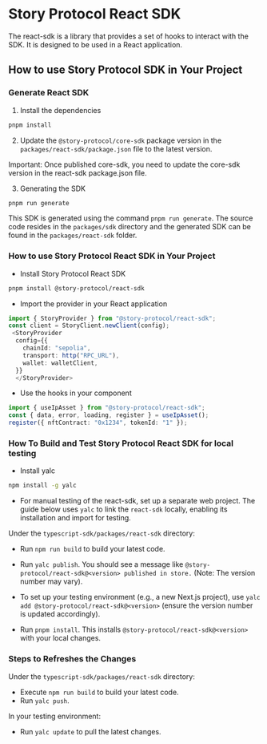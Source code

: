 # Story Protocol React SDK

The react-sdk is a library that provides a set of hooks to interact with the SDK. It is designed to be used in a React application.

## How to use Story Protocol SDK in Your Project

### Generate React SDK

1. Install the dependencies

```bash
pnpm install
```

2. Update the `@story-protocol/core-sdk` package version in the `packages/react-sdk/package.json` file to the latest version.

Important: Once published core-sdk, you need to update the core-sdk version in the react-sdk package.json file.

3. Generating the SDK

```bash
pnpm run generate
```

This SDK is generated using the command `pnpm run generate`. The source code resides in the `packages/sdk` directory and the generated SDK can be found in the `packages/react-sdk` folder.

### How to use Story Protocol React SDK in Your Project

- Install Story Protocol React SDK

```bash
pnpm install @story-protocol/react-sdk
```

- Import the provider in your React application

```typescript
import { StoryProvider } from "@story-protocol/react-sdk";
const client = StoryClient.newClient(config);
 <StoryProvider
  config={{
    chainId: "sepolia",
    transport: http("RPC_URL"),
    wallet: walletClient,
  }}
  </StoryProvider>
```

- Use the hooks in your component

```typescript
import { useIpAsset } from "@story-protocol/react-sdk";
const { data, error, loading, register } = useIpAsset();
register({ nftContract: "0x1234", tokenId: "1" });
```

### How To Build and Test Story Protocol React SDK for local testing

- Install yalc

```bash
npm install -g yalc
```

- For manual testing of the react-sdk, set up a separate web project. The guide below uses `yalc` to link the `react-sdk` locally, enabling its installation and import for testing.

Under the `typescript-sdk/packages/react-sdk` directory:

- Run `npm run build` to build your latest code.
- Run `yalc publish`. You should see a message like `@story-protocol/react-sdk@<version> published in store.` (Note: The version number may vary).
- To set up your testing environment (e.g., a new Next.js project), use `yalc add @story-protocol/react-sdk@<version>` (ensure the version number is updated accordingly).

- Run `pnpm install`. This installs `@story-protocol/react-sdk@<version>` with your local changes.

### Steps to Refreshes the Changes

Under the `typescript-sdk/packages/react-sdk` directory:

- Execute `npm run build` to build your latest code.
- Run `yalc push`.

In your testing environment:

- Run `yalc update` to pull the latest changes.
